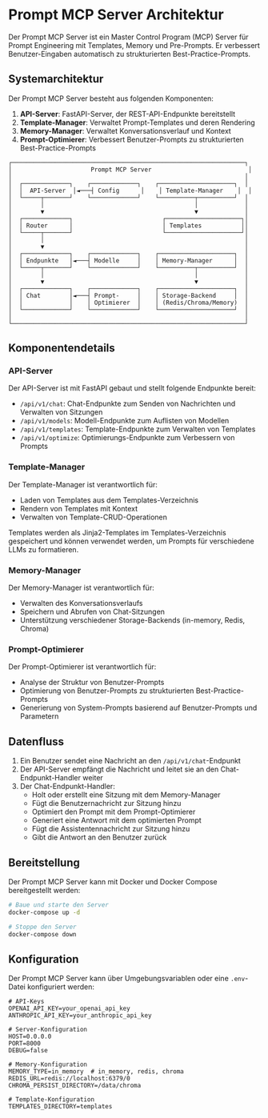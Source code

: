 # Prompt MCP Server Architektur

Der Prompt MCP Server ist ein Master Control Program (MCP) Server für Prompt Engineering mit Templates, Memory und Pre-Prompts. Er verbessert Benutzer-Eingaben automatisch zu strukturierten Best-Practice-Prompts.

## Systemarchitektur

Der Prompt MCP Server besteht aus folgenden Komponenten:

1. **API-Server**: FastAPI-Server, der REST-API-Endpunkte bereitstellt
2. **Template-Manager**: Verwaltet Prompt-Templates und deren Rendering
3. **Memory-Manager**: Verwaltet Konversationsverlauf und Kontext
4. **Prompt-Optimierer**: Verbessert Benutzer-Prompts zu strukturierten Best-Practice-Prompts

```
┌─────────────────────────────────────────────────────────────────┐
│                      Prompt MCP Server                           │
│                                                                 │
│  ┌─────────────┐    ┌─────────────┐    ┌─────────────────────┐  │
│  │  API-Server  │◄───┤ Config      │    │ Template-Manager    │  │
│  └─────┬───────┘    └─────────────┘    └──────────┬──────────┘  │
│        │                                          │             │
│        ▼                                          ▼             │
│  ┌─────────────┐                         ┌─────────────────────┐│
│  │ Router      │                         │ Templates           ││
│  └─────┬───────┘                         └─────────────────────┘│
│        │                                                        │
│        ▼                                                        │
│  ┌─────────────┐    ┌─────────────┐    ┌─────────────────────┐  │
│  │ Endpunkte   │◄───┤ Modelle     │    │ Memory-Manager      │  │
│  └─────┬───────┘    └─────────────┘    └──────────┬──────────┘  │
│        │                                          │             │
│        ▼                                          ▼             │
│  ┌─────────────┐    ┌─────────────┐    ┌─────────────────────┐  │
│  │ Chat        │◄───┤ Prompt-     │    │ Storage-Backend     │  │
│  │             │    │ Optimierer  │    │ (Redis/Chroma/Memory)  │
│  └─────────────┘    └─────────────┘    └─────────────────────┘  │
│                                                                 │
└─────────────────────────────────────────────────────────────────┘
```

## Komponentendetails

### API-Server

Der API-Server ist mit FastAPI gebaut und stellt folgende Endpunkte bereit:

- `/api/v1/chat`: Chat-Endpunkte zum Senden von Nachrichten und Verwalten von Sitzungen
- `/api/v1/models`: Modell-Endpunkte zum Auflisten von Modellen
- `/api/v1/templates`: Template-Endpunkte zum Verwalten von Templates
- `/api/v1/optimize`: Optimierungs-Endpunkte zum Verbessern von Prompts

### Template-Manager

Der Template-Manager ist verantwortlich für:

- Laden von Templates aus dem Templates-Verzeichnis
- Rendern von Templates mit Kontext
- Verwalten von Template-CRUD-Operationen

Templates werden als Jinja2-Templates im Templates-Verzeichnis gespeichert und können verwendet werden, um Prompts für verschiedene LLMs zu formatieren.

### Memory-Manager

Der Memory-Manager ist verantwortlich für:

- Verwalten des Konversationsverlaufs
- Speichern und Abrufen von Chat-Sitzungen
- Unterstützung verschiedener Storage-Backends (in-memory, Redis, Chroma)

### Prompt-Optimierer

Der Prompt-Optimierer ist verantwortlich für:

- Analyse der Struktur von Benutzer-Prompts
- Optimierung von Benutzer-Prompts zu strukturierten Best-Practice-Prompts
- Generierung von System-Prompts basierend auf Benutzer-Prompts und Parametern

## Datenfluss

1. Ein Benutzer sendet eine Nachricht an den `/api/v1/chat`-Endpunkt
2. Der API-Server empfängt die Nachricht und leitet sie an den Chat-Endpunkt-Handler weiter
3. Der Chat-Endpunkt-Handler:
   - Holt oder erstellt eine Sitzung mit dem Memory-Manager
   - Fügt die Benutzernachricht zur Sitzung hinzu
   - Optimiert den Prompt mit dem Prompt-Optimierer
   - Generiert eine Antwort mit dem optimierten Prompt
   - Fügt die Assistentennachricht zur Sitzung hinzu
   - Gibt die Antwort an den Benutzer zurück

## Bereitstellung

Der Prompt MCP Server kann mit Docker und Docker Compose bereitgestellt werden:

```bash
# Baue und starte den Server
docker-compose up -d

# Stoppe den Server
docker-compose down
```

## Konfiguration

Der Prompt MCP Server kann über Umgebungsvariablen oder eine `.env`-Datei konfiguriert werden:

```
# API-Keys
OPENAI_API_KEY=your_openai_api_key
ANTHROPIC_API_KEY=your_anthropic_api_key

# Server-Konfiguration
HOST=0.0.0.0
PORT=8000
DEBUG=false

# Memory-Konfiguration
MEMORY_TYPE=in_memory  # in_memory, redis, chroma
REDIS_URL=redis://localhost:6379/0
CHROMA_PERSIST_DIRECTORY=/data/chroma

# Template-Konfiguration
TEMPLATES_DIRECTORY=templates
```